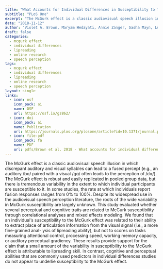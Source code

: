 ```yaml
---
title: "What Accounts for Individual Differences in Susceptibility to the McGurk Effect?"
subtitle: "PLoS One"
excerpt: "The McGurk effect is a classic audiovisual speech illusion in which discrepant auditory and visual syllables can lead to a fused percept (e.g., an auditory /bɑ/ paired with a visual /gɑ/ often leads to the perception of /dɑ/). The McGurk effect is robust and easily replicated in pooled group data, but there is tremendous variability in the extent to which individual participants are susceptible to it. In some studies, the rate at which individuals report fusion responses ranges from 0% to 100%. Despite its widespread use in the audiovisual speech perception literature, the roots of the wide variability in McGurk susceptibility are largely unknown. This study evaluated whether several perceptual and cognitive traits are related to McGurk susceptibility through correlational analyses and mixed effects modeling. We found that an individual’s susceptibility to the McGurk effect was related to their ability to extract place of articulation information from the visual signal (i.e., a more fine-grained anal- ysis of lipreading ability), but not to scores on tasks measuring attentional control, processing speed, working memory capacity, or auditory perceptual gradiency. These results provide support for the claim that a small amount of the variability in susceptibility to the McGurk effect is attributable to lipreading skill. In contrast, cognitive and perceptual abilities that are commonly used predictors in individual differences studies do not appear to underlie susceptibility to the McGurk effect."
date: "2018-11-12"
author: "Violet A. Brown, Maryam Hedayati, Annie Zanger, Sasha Mayn, Lucia Ray, Naseem Dillman-Hasso, & Julia F. Strand"
draft: false
categories:
  - mcgurk effect
  - individual differences
  - lipreading 
  - online research
  - speech perception 
tags:
  - mcgurk effect
  - individual differences
  - lipreading 
  - online research
  - speech perception 
layout: single
links:
  - icon: osf
    icon_pack: ai
    name: OSF
    url: https://osf.io/gz862/
  - icon: doi
    icon_pack: ai
    name: Publication
    url: https://journals.plos.org/plosone/article?id=10.1371/journal.pone.0207160
  - icon: file-pdf
    icon_pack: fa
    name: PDF
    url: pdfs/Brown et al. 2018 - What accounts for individual differences in susceptibility to the McGurk effect.pdf
---
```


The McGurk effect is a classic audiovisual speech illusion in which discrepant auditory and visual syllables can lead to a fused percept (e.g., an auditory /bɑ/ paired with a visual /gɑ/ often leads to the perception of /dɑ/). The McGurk effect is robust and easily replicated in pooled group data, but there is tremendous variability in the extent to which individual participants are susceptible to it. In some studies, the rate at which individuals report fusion responses ranges from 0% to 100%. Despite its widespread use in the audiovisual speech perception literature, the roots of the wide variability in McGurk susceptibility are largely unknown. This study evaluated whether several perceptual and cognitive traits are related to McGurk susceptibility through correlational analyses and mixed effects modeling. We found that an individual’s susceptibility to the McGurk effect was related to their ability to extract place of articulation information from the visual signal (i.e., a more fine-grained anal- ysis of lipreading ability), but not to scores on tasks measuring attentional control, processing speed, working memory capacity, or auditory perceptual gradiency. These results provide support for the claim that a small amount of the variability in susceptibility to the McGurk effect is attributable to lipreading skill. In contrast, cognitive and perceptual abilities that are commonly used predictors in individual differences studies do not appear to underlie susceptibility to the McGurk effect.